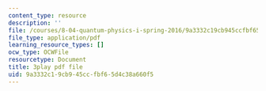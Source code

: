 ```yaml
---
content_type: resource
description: ''
file: /courses/8-04-quantum-physics-i-spring-2016/9a3332c19cb945ccfbf65d4c38a660f5_CdAKFagtXpQ.pdf
file_type: application/pdf
learning_resource_types: []
ocw_type: OCWFile
resourcetype: Document
title: 3play pdf file
uid: 9a3332c1-9cb9-45cc-fbf6-5d4c38a660f5
---
```

